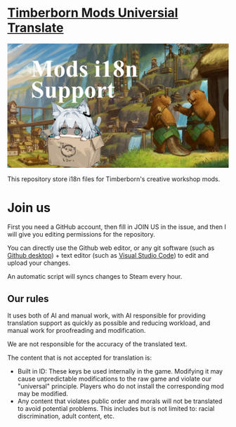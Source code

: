 # [Timberborn Mods Universial Translate](https://steamcommunity.com/sharedfiles/filedetails/?id=3346918947)

![](thumbnail.png)

This repository store i18n files for Timberborn's creative workshop mods.

# Join us

First you need a GitHub account, then fill in JOIN US in the issue, and then I will give you editing permissions for the repository.

You can directly use the Github web editor, or any git software (such as [Github desktop](https://github.com/apps/desktop)) + text editor (such as [Visual Studio Code](https://code.visualstudio.com/download)) to edit and upload your changes.

An automatic script will syncs changes to Steam every hour.

## Our rules

It uses both of AI and manual work, with AI responsible for providing translation support as quickly as possible and reducing workload, and manual work for proofreading and modification.

We are not responsible for the accuracy of the translated text.

The content that is not accepted for translation is:

 - Built in ID: These keys be used internally in the game. Modifying it may cause unpredictable modifications to the raw game and violate our "universal" principle. Players who do not install the corresponding mod may be modified.
 - Any content that violates public order and morals will not be translated to avoid potential problems. This includes but is not limited to: racial discrimination, adult content, etc.
